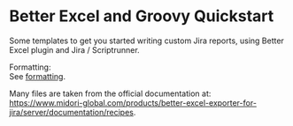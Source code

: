 # Better Excel and Groovy Quickstart
Some templates to get you started writing custom Jira reports, using Better Excel plugin and Jira / Scriptrunner.

Formatting:  
See [formatting](formatting.MD). 

Many files are taken from the official documentation at:  
https://www.midori-global.com/products/better-excel-exporter-for-jira/server/documentation/recipes.
